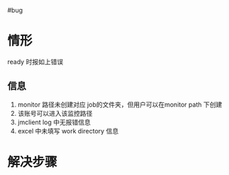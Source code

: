 #bug 
# 情形
ready 时报如上错误
## 信息
1. monitor 路径未创建对应 job的文件夹，但用户可以在monitor path 下创建
2. 该账号可以进入该监控路径
3. jmclient log 中无报错信息
4. excel 中未填写 work directory 信息
# 解决步骤
